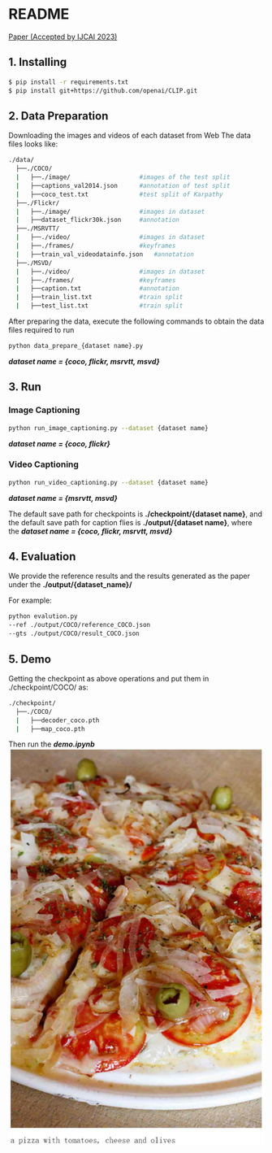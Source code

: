# README

[Paper (Accepted by IJCAI 2023)](https://www.ijcai.org/proceedings/2023/481)

## 1. Installing

```bash
$ pip install -r requirements.txt
$ pip install git+https://github.com/openai/CLIP.git
```

## 2. Data Preparation
Downloading the images and videos of each dataset from Web
The data files looks like:
```bash
./data/
  ├──./COCO/
  |   ├──./image/					#images of the test split
  |   ├──captions_val2014.json		#annotation of test split
  |   ├──coco_test.txt				#test split of Karpathy
  ├──./Flickr/
  |   ├──./image/					#images in dataset
  |   ├──dataset_flickr30k.json		#annotation
  ├──./MSRVTT/
  |   ├──./video/					#images in dataset
  |   ├──./frames/					#keyframes
  |   ├──train_val_videodatainfo.json	#annotation
  ├──./MSVD/
  |   ├──./video/					#images in dataset
  |   ├──./frames/					#keyframes
  |   ├──caption.txt				#annotation
  |   ├──train_list.txt				#train split
  |   ├──test_list.txt				#train split
```

After preparing the data, execute the following commands to obtain the data files required to run

```bash
python data_prepare_{dataset name}.py
```
***dataset name = {coco, flickr, msrvtt, msvd}***

## 3. Run

### Image Captioning
```bash
python run_image_captioning.py --dataset {dataset name}
```
***dataset name = {coco, flickr}***

### Video Captioning
```bash
python run_video_captioning.py --dataset {dataset name}
```
***dataset name = {msrvtt, msvd}***

The default save path for checkpoints is **./checkpoint/{dataset name}**, and the default save path for caption flies is **./output/{dataset name}**, where the ***dataset name = {coco, flickr, msrvtt, msvd}***

## 4. Evaluation
We provide the reference results and the results generated as the paper under the **./output/{dataset_name}/**

For example:
```bash
python evalution.py 
--ref ./output/COCO/reference_COCO.json
--gts ./output/COCO/result_COCO.json
```


## 5. Demo
Getting the checkpoint as above operations and put them in ./checkpoint/COCO/ as:
```bash
./checkpoint/
  ├──./COCO/
  |   ├──decoder_coco.pth
  |   ├──map_coco.pth	
```
Then run the ***demo.ipynb***
![](example.jpeg?v=1&type=image)
